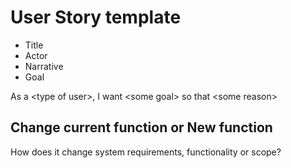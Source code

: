 # User Story template
- Title
- Actor
- Narrative
- Goal

As a \<type of user>, I want \<some goal> so that \<some reason>

## Change current function or New function
How does it change system requirements, functionality or scope?
